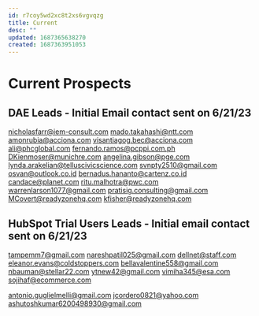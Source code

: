 ```yaml
---
id: r7coy5wd2xc8t2xs6vgvqzg
title: Current
desc: ""
updated: 1687365638270
created: 1687363951053
---
```


# Current Prospects

## DAE Leads - Initial Email contact sent on 6/21/23

nicholasfarr@iem-consult.com
mado.takahashi@ntt.com
amonrubia@acciona.com
visantiagog.bec@acciona.com
ali@phcglobal.com
fernando.ramos@pcppi.com.ph
DKienmoser@munichre.com
angelina.gibson@pge.com
lynda.arakelian@telluscivicscience.com
svnpty2510@gmail.com
osvan@outlook.co.id
bernadus.hananto@cartenz.co.id
candace@planet.com
ritu.malhotra@pwc.com
warrenlarson1077@gmail.com
pratisig.consulting@gmail.com
MCovert@readyzonehq.com
kfisher@readyzonehq.com

## HubSpot Trial Users Leads - Initial email contact sent on 6/21/23

tampemm7@gmail.com
nareshpatil025@gmail.com
dellnet@staff.com
eleanor.evans@coldstoppers.com
bellavalentine558@gmail.com
nbauman@stellar22.com
ytnew42@gmail.com
vimiha345@esa.com
sojihaf@ecommerce.com

antonio.guglielmelli@gmail.com
jcordero0821@yahoo.com
ashutoshkumar6200498930@gmail.com
